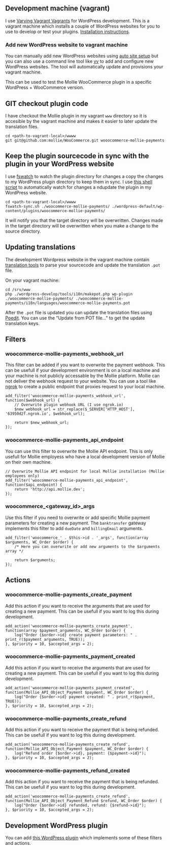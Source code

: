 ## Development machine (vagrant)

I use [Varying Vagrant Vagrants](https://github.com/Varying-Vagrant-Vagrants/VVV) for WordPress development. This is a vagrant machine which installs a couple of WordPress websites for you to use to develop or test your plugins. [Installation instructions](https://github.com/Varying-Vagrant-Vagrants/VVV#the-first-vagrant-up).

### Add new WordPress website to vagrant machine

You can manually add new WordPress websites using [auto site setup](https://github.com/varying-vagrant-vagrants/vvv/wiki/Auto-site-Setup) but you can also use a command line tool like [vv](https://github.com/bradp/vv) to add and configure new WordPress websites. The tool will automatically update and provisions your vagrant machine.

This can be used to test the Mollie WooCommerce plugin in a specific WordPress + WooCommerce version.

## GIT checkout plugin code

I have checkout the Mollie plugin in my vagrant `www` directory so it is accesible by the vagrant machine and makes it easier to later update the translation files.

```
cd <path-to-vagrant-local>/wwww
git git@github.com:mollie/WooCommerce.git wooocommerce-mollie-payments
```

## Keep the plugin sourcecode in sync with the plugin in your WordPress website

I use [fswatch](https://github.com/emcrisostomo/fswatch) to watch the plugin directory for changes a copy the changes to my WordPress plugin directory to keep them in sync. I use [this shell script](https://github.com/mollie/WooCommerce/tree/master/development/fswatch-sync.sh) to automatically watch for changes a ndupdate the plugin in my WordPress website.

```
cd <path-to-vagrant-local>/wwww
fswatch-sync.sh ./woocommerce-mollie-payments/ ./wordpress-default/wp-content/plugins/woocommerce-mollie-payments/
```

It will notify you that the target directory will be overwritten. Changes made in the target directory will be overwritten when you make a change to the source directory.

## Updating translations

The development Wordpress website in the vagrant machine contain [translation tools](https://codex.wordpress.org/I18n_for_WordPress_Developers#Using_the_i18n_tools) to parse your sourcecode and update the translation `.pot` file.

On your vagrant machine:

```
cd /srv/www
php ./wordpress-develop/tools/i18n/makepot.php wp-plugin ./woocommerce-mollie-payments/ ./woocommerce-mollie-payments/i18n/languages/woocommerce-mollie-payments.pot
```

After the `.pot` file is updated you can update the translation files using [Poedit](https://poedit.net/). You can use the "Update from POT file..." to get the update translation keys.


## Filters

### woocommerce-mollie-payments_webhook_url
This filter can be added if you want to overwrite the payment webhook. This can be usefull if your development environment is on a local machine and your machine is not publicly accessable by the Mollie platform. Mollie can not deliver the webhook request to your website. You can use a tool like [ngrok](https://ngrok.com/) to create a public endpoint that proxies request to your local machine.

```
add_filter('woocommerce-mollie-payments_webhook_url', function($webhook_url) {
    // Overwrite plugin webhook URL (I use ngrok.io)
    $new_webhook_url = str_replace($_SERVER['HTTP_HOST'], '63950d2f.ngrok.io', $webhook_url);

    return $new_webhook_url;
});
```

### woocommerce-mollie-payments_api_endpoint
You can use this filter to overwrite the Mollie API endpoint. This is only usefull for Mollie employess who have a local development version of Mollie on their own machine.

```
// Overwrite Mollie API endpoint for local Mollie installation (Mollie employees only)
add_filter('woocommerce-mollie-payments_api_endpoint', function($api_endpoint) {
    return 'http://api.mollie.dev';
});
```

### woocommerce\_<gateway_id>\_args
Use this filter if you need to overwrite or add specific Mollie payment parameters for creating a new payment. The `banktransfer` gateway implements this filter to add `dueDate` and `billingEmail` arguments.

```
add_filter('woocommerce_' . $this->id . '_args', function(array $arguments, WC_Order $order) {
	/* Here you can overwrite or add new arguments to the $arguments array */
	
	return $arguments;
});
```

## Actions

### woocommerce-mollie-payments_create_payment
Add this action if you want to receive the arguments that are used for creating a new payment. This can be usefull if you want to log this during development.

```
add_action('woocommerce-mollie-payments_create_payment', function(array $payment_arguments, WC_Order $order) {
	log("Order {$order->id} create payment parameters: " . print_r($payment_arguments, TRUE));
}, $priority = 10, $accepted_args = 2);
```

### woocommerce-mollie-payments_payment_created
Add this action if you want to receive the arguments that are used for creating a new payment. This can be usefull if you want to log this during development.

```
add_action('woocommerce-mollie-payments_payment_created', function(Mollie_API_Object_Payment $payment, WC_Order $order) {
    log("Order {$order->id} payment created: " . print_r($payment, TRUE));
}, $priority = 10, $accepted_args = 2);
```

### woocommerce-mollie-payments_create_refund
Add this action if you want to receive the payment that is being refunded. This can be usefull if you want to log this during development.

```
add_action('woocommerce-mollie-payments_create_refund', function(Mollie_API_Object_Payment $payment, WC_Order $order) {
	log("Refund order {$order->id}, payment: {$payment->id}");
}, $priority = 10, $accepted_args = 2);
```

### woocommerce-mollie-payments_refund_created
Add this action if you want to receive the payment that is being refunded. This can be usefull if you want to log this during development.

```
add_action('woocommerce-mollie-payments_create_refund', function(Mollie_API_Object_Payment_Refund $refund, WC_Order $order) {
	log("Order {$order->id} refunded, refund: {$refund->id}");
}, $priority = 10, $accepted_args = 2);
```

## Development WordPress plugin

You can add [this WordPress plugin](https://github.com/lvgunst/woocommerce-mollie-payments-development) which implements some of these filters and actions.